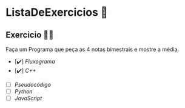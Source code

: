 # ListaDeExercicios 🚀

## Exercicio 👨‍💻

Faça um Programa que peça as 4 notas bimestrais e mostre a média.

- [✔️] _Fluxograma_
- [✔️] _C++_
- [ ] _Pseudocódigo_
- [ ] _Python_
- [ ] _JavaScript_